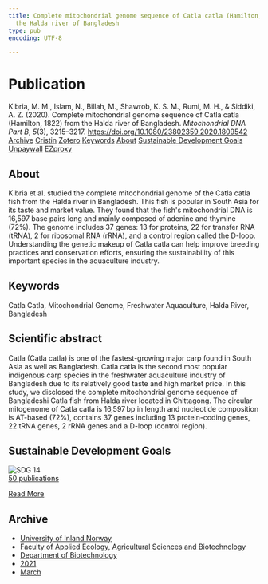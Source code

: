 ```yaml
---
title: Complete mitochondrial genome sequence of Catla catla (Hamilton, 1822) from
  the Halda river of Bangladesh
type: pub
encoding: UTF-8

---
```

<h1>Publication</h1>
<article id="csl-bib-container-TW5BAGZE" class="csl-bib-container">
  <div class="csl-bib-body"> <div class="csl-entry">Kibria, M. M., Islam, N., Billah, M., Shawrob, K. S. M., Rumi, M. H., &#38; Siddiki, A. Z. (2020). Complete mitochondrial genome sequence of Catla catla (Hamilton, 1822) from the Halda river of Bangladesh. <i>Mitochondrial DNA Part B</i>, <i>5</i>(3), 3215–3217. <a href="https://doi.org/10.1080/23802359.2020.1809542">https://doi.org/10.1080/23802359.2020.1809542</a></div> </div>
  <div class="csl-bib-buttons">
    <a href="#taxonomy-article-TW5BAGZE" alt="archive" class="csl-bib-button">Archive</a>
    <a href="https://app.cristin.no/results/show.jsf?id=1899300" alt="Cristin" class="csl-bib-button">Cristin</a>
    <a href="http://zotero.org/groups/5881554/items/TW5BAGZE" alt="Zotero" class="csl-bib-button">Zotero</a>
    <a href="#keywords-article-TW5BAGZE" alt="keywords" class="csl-bib-button">Keywords</a>
    <a href="#about-article-TW5BAGZE" alt="about_pub" class="csl-bib-button">About</a>
    <a href="#sdg-article-TW5BAGZE" alt="sdg" class="csl-bib-button">Sustainable Development Goals</a>
    <a href="https://www.tandfonline.com/doi/pdf/10.1080/23802359.2020.1809542?needAccess=true" alt="Unpaywall" class="csl-bib-button">Unpaywall</a>
    <a href="https://www.tandfonline.com/doi/pdf/10.1080/23802359.2020.1809542?needAccess=true" alt="EZproxy" class="csl-bib-button">EZproxy</a>
  </div>
  <div id="csl-bib-meta-container-TW5BAGZE"></div>
</article>
<div id="csl-bib-meta-TW5BAGZE" class="csl-bib-meta">
  <article id="about-article-TW5BAGZE" class="about_pub-article">
    <h1>About</h1>
    Kibria et al. studied the complete mitochondrial genome of the Catla catla fish from the Halda river in Bangladesh. This fish is popular in South Asia for its taste and market value. They found that the fish's mitochondrial DNA is 16,597 base pairs long and mainly composed of adenine and thymine (72%). The genome includes 37 genes: 13 for proteins, 22 for transfer RNA (tRNA), 2 for ribosomal RNA (rRNA), and a control region called the D-loop. Understanding the genetic makeup of Catla catla can help improve breeding practices and conservation efforts, ensuring the sustainability of this important species in the aquaculture industry.
  </article>
  <article id="keywords-article-TW5BAGZE" class="keywords-article">
    <h1>Keywords</h1>
    Catla Catla, Mitochondrial Genome, Freshwater Aquaculture, Halda River, Bangladesh
  </article>
  <article id="abstract-article-TW5BAGZE" class="abstract-article">
    <h1>Scientific abstract</h1>
    Catla (Catla catla) is one of the fastest-growing major carp found in South Asia as well as Bangladesh. Catla catla is the second most popular indigenous carp species in the freshwater aquaculture industry of Bangladesh due to its relatively good taste and high market price. In this study, we disclosed the complete mitochondrial genome sequence of Bangladeshi Catla fish from Halda river located in Chittagong. The circular mitogenome of Catla catla is 16,597 bp in length and nucleotide composition is AT-based (72%), contains 37 genes including 13 protein-coding genes, 22 tRNA genes, 2 rRNA genes and a D-loop (control region).
  </article>
  <article id="sdg-article-TW5BAGZE" class="sdg-article">
    <h1>Sustainable Development Goals</h1>
    <div class="sdg-container"><div id="sdg14" class="sdg">
        <img src="{{< params subfolder >}}images/sdg/sdg14_en.png" class="image" alt="SDG 14">
        <div class="sdg-overlay">
          <a href="{{< params subfolder >}}en/archive/?sdg=14#archive" class="sdg-publication-count"><span>50</span> publications</a>
          <p><a href="https://sdgs.un.org/goals/goal14" class="sdg-read-more">Read More</a></p>
        </div>
      </div></div>
  </article>
  <article id="taxonomy-article-TW5BAGZE" class="taxonomy-article">
    <h1>Archive</h1>
    <ul>
      <li><a href="{{< params subfolder >}}en/archive/?key=3DCRN523">University of Inland Norway</a></li>
      <li><a href="{{< params subfolder >}}en/archive/?key=T77LXH6D">Faculty of Applied Ecology, Agricultural Sciences and Biotechnology</a></li>
      <li><a href="{{< params subfolder >}}en/archive/?key=VL6KDQ85">Department of Biotechnology</a></li>
      <li><a href="{{< params subfolder >}}en/archive/?key=FJH75VJD">2021</a></li>
      <li><a href="{{< params subfolder >}}en/archive/?key=NDBLF2JT">March</a></li>
    </ul>
  </article>
</div>
